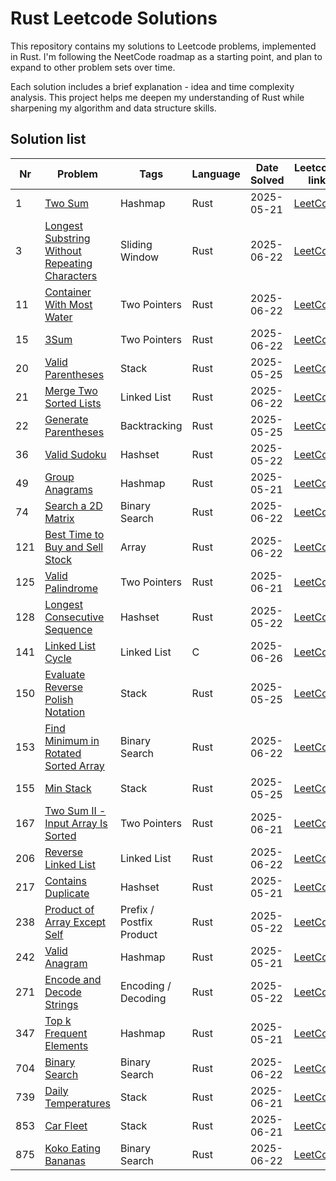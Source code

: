 # Rust Leetcode Solutions

This repository contains my solutions to Leetcode problems, implemented in Rust. I'm following the NeetCode roadmap as a starting point, and plan to expand to other problem sets over time.

Each solution includes a brief explanation - idea and time complexity analysis. This project helps me deepen my understanding of Rust while sharpening my algorithm and data structure skills.

## Solution list

| Nr  | Problem                                                                                                   | Tags                     | Language | Date Solved | Leetcode link                                                                             | Done |
| --- | --------------------------------------------------------------------------------------------------------- | ------------------------ | -------- | ----------- | ----------------------------------------------------------------------------------------- | ---- |
| 1   | [Two Sum](./001-two-sum.md)                                                                               | Hashmap                  | Rust     | 2025-05-21  | [LeetCode](https://leetcode.com/problems/two-sum/)                                        | ✅    |
| 3   | [Longest Substring Without Repeating Characters](./003-longest-substring-without-repeating-characters.md) | Sliding Window           | Rust     | 2025-06-22  | [LeetCode](https://leetcode.com/problems/longest-substring-without-repeating-characters/) | ✅    |
| 11  | [Container With Most Water](./011-container-with-most-water.md)                                           | Two Pointers             | Rust     | 2025-06-22  | [LeetCode](https://leetcode.com/problems/container-with-most-water/)                      | ✅    |
| 15  | [3Sum](./015-3sum.md)                                                                                     | Two Pointers             | Rust     | 2025-06-22  | [LeetCode](https://leetcode.com/problems/3sum/)                                           | ✅    |
| 20  | [Valid Parentheses](./020-valid-parentheses.md)                                                           | Stack                    | Rust     | 2025-05-25  | [LeetCode](https://leetcode.com/problems/valid-parentheses/)                              | ✅    |
| 21  | [Merge Two Sorted Lists](./021-merge-two-sorted-lists.md)                                                 | Linked List              | Rust     | 2025-06-22  | [LeetCode](https://leetcode.com/problems/merge-two-sorted-lists/)                         | ✅    |
| 22  | [Generate Parentheses](./022-generate-parentheses.md)                                                     | Backtracking             | Rust     | 2025-05-25  | [LeetCode](https://leetcode.com/problems/generate-parentheses/)                           | ✅    |
| 36  | [Valid Sudoku](./036-valid-sudoku.md)                                                                     | Hashset                  | Rust     | 2025-05-22  | [LeetCode](https://leetcode.com/problems/valid-sudoku/)                                   | ✅    |
| 49  | [Group Anagrams](./049-group-anagrams.md)                                                                 | Hashmap                  | Rust     | 2025-05-21  | [LeetCode](https://leetcode.com/problems/group-anagrams/)                                 | ✅    |
| 74  | [Search a 2D Matrix](./074-search-a-2d-matrix.md)                                                         | Binary Search            | Rust     | 2025-06-22  | [LeetCode](https://leetcode.com/problems/search-a-2d-matrix/)                             | ✅    |
| 121 | [Best Time to Buy and Sell Stock](./121-best-time-to-buy-and-sell-stock.md)                               | Array                    | Rust     | 2025-06-22  | [LeetCode](https://leetcode.com/problems/best-time-to-buy-and-sell-stock/)                | ✅    |
| 125 | [Valid Palindrome](./125-valid-palindrome.md)                                                             | Two Pointers             | Rust     | 2025-06-21  | [LeetCode](https://leetcode.com/problems/valid-palindrome/)                               | ✅    |
| 128 | [Longest Consecutive Sequence](./128-longest-consecutive-sequence.md)                                     | Hashset                  | Rust     | 2025-05-22  | [LeetCode](https://leetcode.com/problems/longest-consecutive-sequence/)                   | ✅    |
| 141 | [Linked List Cycle](./141-linked-list-cycle.md)                                                           | Linked List              | C        | 2025-06-26  | [LeetCode](https://leetcode.com/problems/linked-list-cycle/)                              | ✅    |
| 150 | [Evaluate Reverse Polish Notation](./150-evaluate-reverse-polish-notation.md)                             | Stack                    | Rust     | 2025-05-25  | [LeetCode](https://leetcode.com/problems/evaluate-reverse-polish-notation/)               | ✅    |
| 153 | [Find Minimum in Rotated Sorted Array](./153-find-minimum-in-rotated-sorted-array.md)                     | Binary Search            | Rust     | 2025-06-22  | [LeetCode](https://leetcode.com/problems/find-minimum-in-rotated-sorted-array/)           | ✅    |
| 155 | [Min Stack](./155-min-stack.md)                                                                           | Stack                    | Rust     | 2025-05-25  | [LeetCode](https://leetcode.com/problems/min-stack/)                                      | ✅    |
| 167 | [Two Sum II - Input Array Is Sorted](./167-two-sum-ii-input-array-is-sorted.md)                           | Two Pointers             | Rust     | 2025-06-21  | [LeetCode](https://leetcode.com/problems/two-sum-ii-input-array-is-sorted/)               | ✅    |
| 206 | [Reverse Linked List](./206-reverse-linked-list.md)                                                       | Linked List              | Rust     | 2025-06-22  | [LeetCode](https://leetcode.com/problems/reverse-linked-list/)                            | ✅    |
| 217 | [Contains Duplicate](./217-contains-duplicate.md)                                                         | Hashset                  | Rust     | 2025-05-21  | [LeetCode](https://leetcode.com/problems/contains-duplicate/)                             | ✅    |
| 238 | [Product of Array Except Self](./238-product-of-array-except-self.md)                                     | Prefix / Postfix Product | Rust     | 2025-05-22  | [LeetCode](https://leetcode.com/problems/product-of-array-except-self/)                   | ✅    |
| 242 | [Valid Anagram](./242-valid-anagram.md)                                                                   | Hashmap                  | Rust     | 2025-05-21  | [LeetCode](https://leetcode.com/problems/valid-anagram/)                                  | ✅    |
| 271 | [Encode and Decode Strings](./271-encode-and-decode-strings.md)                                           | Encoding / Decoding      | Rust     | 2025-05-22  | [LeetCode](https://leetcode.com/problems/encode-and-decode-strings/)                      | ✅    |
| 347 | [Top k Frequent Elements](./347-top-k-frequent-elements.md)                                               | Hashmap                  | Rust     | 2025-05-21  | [LeetCode](https://leetcode.com/problems/top-k-frequent-elements/)                        | ✅    |
| 704 | [Binary Search](./704-binary-search.md)                                                                   | Binary Search            | Rust     | 2025-06-22  | [LeetCode](https://leetcode.com/problems/binary-search/)                                  | ✅    |
| 739 | [Daily Temperatures](./739-daily-temperatures.md)                                                         | Stack                    | Rust     | 2025-06-21  | [LeetCode](https://leetcode.com/problems/daily-temperatures/)                             | ✅    |
| 853 | [Car Fleet](./853-car-fleet.md)                                                                           | Stack                    | Rust     | 2025-06-21  | [LeetCode](https://leetcode.com/problems/car-fleet/)                                      | ✅    |
| 875 | [Koko Eating Bananas](./875-koko-eating-bananas.md)                                                       | Binary Search            | Rust     | 2025-06-22  | [LeetCode](https://leetcode.com/problems/koko-eating-bananas/)                            | ✅    |